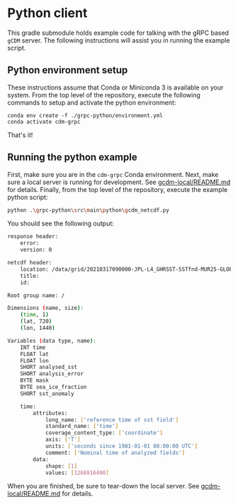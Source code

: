 # Python client

This gradle submodule holds example code for talking with the gRPC based `gCDM` server.
The following instructions will assist you in running the example script.

## Python environment setup

These instructions assume that Conda or Miniconda 3 is available on your system.
From the top level of the repository, execute the following commands to setup and activate the python environment:

~~~shell
conda env create -f ./grpc-python/environment.yml
conda activate cdm-grpc
~~~

That's it!

## Running the python example

First, make sure you are in the `cdm-grpc` Conda environment.
Next, make sure a local server is running for development.
See [gcdm-local/README.md](../gcdm-local/README.md#spin-up) for details.
Finally, from the top level of the repository, execute the example python script:

~~~sh
python .\grpc-python\src\main\python\gcdm_netcdf.py
~~~

You should see the following output:

~~~sh
response header:
    error:
    version: 0

netcdf header:
    location: /data/grid/20210317090000-JPL-L4_GHRSST-SSTfnd-MUR25-GLOB-v02.0-fv04.2.nc
    title:
    id:

Root group name: /

Dimensions (name, size):
    (time, 1)
    (lat, 720)
    (lon, 1440)

Variables (data type, name):
    INT time
    FLOAT lat
    FLOAT lon
    SHORT analysed_sst
    SHORT analysis_error
    BYTE mask
    BYTE sea_ice_fraction
    SHORT sst_anomaly

    time:
        attributes:
            long_name: ['reference time of sst field']
            standard_name: ['time']
            coverage_content_type: ['coordinate']
            axis: ['T']
            units: ['seconds since 1981-01-01 00:00:00 UTC']
            comment: ['Nominal time of analyzed fields']
        data:
            shape: [1]
            values: [1268816400]
~~~

When you are finished, be sure to tear-down the local server.
See [gcdm-local/README.md](../gcdm-local/README.md#tear-down) for details.
